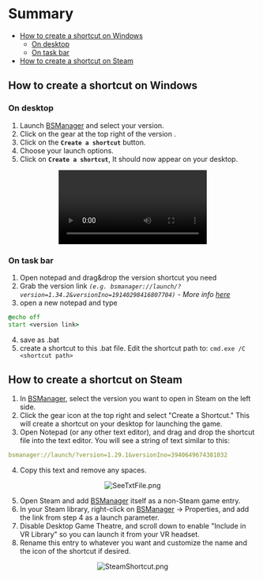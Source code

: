 # Summary

- [How to create a shortcut on Windows](#how-to-create-a-shortcut-on-windows)
    - [On desktop](#on-desktop)
    - [On task bar](#on-task-bar)
- [How to create a shortcut on Steam](#how-to-create-a-shortcut-on-steam)

## How to create a shortcut on Windows

### On desktop

1. Launch [BSManager](https://www.bsmanager.io) and select your version.
2. Click on the gear at the top right of the version  .
3. Click on the **`Create a shortcut`** button.
4. Choose your launch options.
5. Click on **`Create a shortcut`**, It should now appear on your desktop.

<div align="center">
  <video src="https://github.com/Zagrios/bs-manager/assets/40648115/bfa1e97d-6392-4dec-a1fc-bb05048cf6d2" />
</div>

### On task bar

1. Open notepad and drag&drop the version shortcut you need
2. Grab the version link *`(e.g. bsmanager://launch/?version=1.34.2&versionIno=19140298416807704)` -  More info [here](https://discord.com/channels/1049624409276694588/1238363810767835136/1240945451964829747)*
3. open a new notepad and type

```bat
@echo off
start <version link>
```

4. save as .bat
5. create a shortcut to this .bat file. Edit the shortcut path to: `cmd.exe /C <shortcut path>`

## How to create a shortcut on Steam

1. In [BSManager](https://www.bsmanager.io), select the version you want to open in Steam on the left side.
2. Click the gear icon at the top right and select "Create a Shortcut." This will create a shortcut on your desktop for launching the game.
3. Open Notepad (or any other text editor), and drag and drop the shortcut file into the text editor. You will see a string of text similar to this:

```yaml
bsmanager://launch/?version=1.29.1&versionIno=3940649674381032
```

4. Copy this text and remove any spaces.

<div align="center">
    <img src="../wiki/Guides/Installation-and-updates/Create-a-shortcut/SeeTxtFile.png" alt="SeeTxtFile.png" />
</div>

5. Open Steam and add [BSManager](https://www.bsmanager.io) itself as a non-Steam game entry.
6. In your Steam library, right-click on [BSManager](https://www.bsmanager.io) -> Properties, and add the link from step 4 as a launch parameter.
7. Disable Desktop Game Theatre, and scroll down to enable "Include in VR Library" so you can launch it from your VR headset.
8. Rename this entry to whatever you want and customize the name and the icon of the shortcut if desired.

<div align="center">
    <img src="../wiki/Guides/Installation-and-updates/Create-a-shortcut/SteamShortcut.png" alt="SteamShortcut.png" />
</div>
